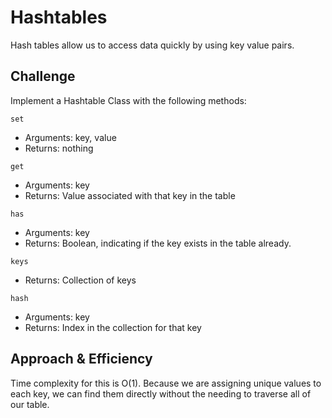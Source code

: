 # Hashtables
Hash tables allow us to access data quickly by using key value pairs. 

## Challenge
Implement a Hashtable Class with the following methods:

`set` 
 - Arguments: key, value
 - Returns: nothing

`get`
- Arguments: key
- Returns: Value associated with that key in the table

`has`
- Arguments: key
- Returns: Boolean, indicating if the key exists in the table already.

`keys`
- Returns: Collection of keys

`hash`
- Arguments: key
- Returns: Index in the collection for that key

## Approach & Efficiency
Time complexity for this is O(1). Because we are assigning unique values to each key, we can find them directly without the needing to traverse all of our table. 
